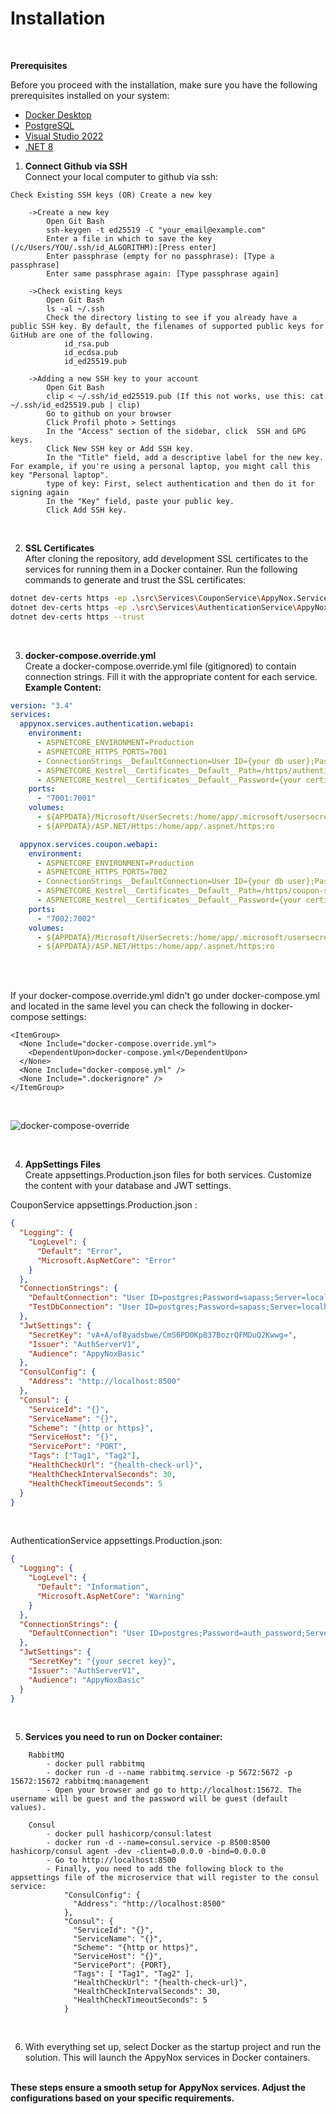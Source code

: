 # Installation

<br>

**Prerequisites**

Before you proceed with the installation, make sure you have the following prerequisites installed on your system:

- [Docker Desktop](https://www.docker.com/)
- [PostgreSQL](https://www.postgresql.org/)
- [Visual Studio 2022](https://visualstudio.microsoft.com/)
- [.NET 8](https://dotnet.microsoft.com/en-us/download/dotnet/thank-you/sdk-8.0.100-windows-x64-installer)

1. **Connect Github via SSH** <br>
   Connect your local computer to github via ssh:

```
Check Existing SSH keys (OR) Create a new key

    ->Create a new key
        Open Git Bash
        ssh-keygen -t ed25519 -C "your_email@example.com"
        Enter a file in which to save the key (/c/Users/YOU/.ssh/id_ALGORITHM):[Press enter]
        Enter passphrase (empty for no passphrase): [Type a passphrase]
        Enter same passphrase again: [Type passphrase again]

    ->Check existing keys
        Open Git Bash
        ls -al ~/.ssh
        Check the directory listing to see if you already have a public SSH key. By default, the filenames of supported public keys for GitHub are one of the following.
            id_rsa.pub
            id_ecdsa.pub
            id_ed25519.pub

    ->Adding a new SSH key to your account
        Open Git Bash
        clip < ~/.ssh/id_ed25519.pub (If this not works, use this: cat ~/.ssh/id_ed25519.pub | clip)
        Go to github on your browser
        Click Profil photo > Settings
        In the "Access" section of the sidebar, click  SSH and GPG keys.
        Click New SSH key or Add SSH key.
        In the "Title" field, add a descriptive label for the new key. For example, if you're using a personal laptop, you might call this key "Personal laptop".
        type of key: First, select authentication and then do it for signing again
        In the "Key" field, paste your public key.
        Click Add SSH key.
```

<br>

2. **SSL Certificates** <br>
   After cloning the repository, add development SSL certificates to the services for running them in a Docker container. Run the following commands to generate and trust the SSL certificates:

```bash
dotnet dev-certs https -ep .\src\Services\CouponService\AppyNox.Services.Coupon.WebAPI\ssl\coupon-service.pfx -p happi2023
dotnet dev-certs https -ep .\src\Services\AuthenticationService\AppyNox.Services.Authentication.WebAPI\ssl\authentication-service.pfx -p happi2023
dotnet dev-certs https --trust
```

<br>

3. **docker-compose.override.yml** <br>
   Create a docker-compose.override.yml file (gitignored) to contain connection strings. Fill it with the appropriate content for each service.
   **Example Content:**

```yml
version: "3.4"
services:
  appynox.services.authentication.webapi:
    environment:
      - ASPNETCORE_ENVIRONMENT=Production
      - ASPNETCORE_HTTPS_PORTS=7001
      - ConnectionStrings__DefaultConnection=User ID={your db user};Password={your db password};Server=authentication.db;Port=5432;Database=AppyNox_Authentication;IntegratedSecurity=true;Pooling=true
      - ASPNETCORE_Kestrel__Certificates__Default__Path=/https/authentication-service.pfx
      - ASPNETCORE_Kestrel__Certificates__Default__Password={your certificate password}
    ports:
      - "7001:7001"
    volumes:
      - ${APPDATA}/Microsoft/UserSecrets:/home/app/.microsoft/usersecrets:ro
      - ${APPDATA}/ASP.NET/Https:/home/app/.aspnet/https:ro

  appynox.services.coupon.webapi:
    environment:
      - ASPNETCORE_ENVIRONMENT=Production
      - ASPNETCORE_HTTPS_PORTS=7002
      - ConnectionStrings__DefaultConnection=User ID={your db user};Password={your db password};Server=coupon.db;Port=5432;Database=AppyNox_Coupon;IntegratedSecurity=true;Pooling=true
      - ASPNETCORE_Kestrel__Certificates__Default__Path=/https/coupon-service.pfx
      - ASPNETCORE_Kestrel__Certificates__Default__Password={your certificate password}
    ports:
      - "7002:7002"
    volumes:
      - ${APPDATA}/Microsoft/UserSecrets:/home/app/.microsoft/usersecrets:ro
      - ${APPDATA}/ASP.NET/Https:/home/app/.aspnet/https:ro
```

<br>
<br>

If your docker-compose.override.yml didn't go under docker-compose.yml and located in the same level you can check the following in docker-compose settings:

```
<ItemGroup>
  <None Include="docker-compose.override.yml">
    <DependentUpon>docker-compose.yml</DependentUpon>
  </None>
  <None Include="docker-compose.yml" />
  <None Include=".dockerignore" />
</ItemGroup>
```

<br>

![docker-compose-override](_media/docker-compose.override.png)

<br>

4. **AppSettings Files** <br>
   Create appsettings.Production.json files for both services. Customize the content with your database and JWT settings.

CouponService appsettings.Production.json :

```json
{
  "Logging": {
    "LogLevel": {
      "Default": "Error",
      "Microsoft.AspNetCore": "Error"
    }
  },
  "ConnectionStrings": {
    "DefaultConnection": "User ID=postgres;Password=sapass;Server=localhost;Port=5432;Database=AppyNox_Coupon;Pooling=true",
    "TestDbConnection": "User ID=postgres;Password=sapass;Server=localhost;Port=5432;Database=AppyNox_Coupon_Test;Pooling=true"
  },
  "JwtSettings": {
    "SecretKey": "vA+A/of8yadsbwe/CmS6PD0Kp837BozrQFMDuQ2Kwwg=",
    "Issuer": "AuthServerV1",
    "Audience": "AppyNoxBasic"
  },
  "ConsulConfig": {
    "Address": "http://localhost:8500"
  },
  "Consul": {
    "ServiceId": "{}",
    "ServiceName": "{}",
    "Scheme": "{http or https}",
    "ServiceHost": "{}",
    "ServicePort": "PORT",
    "Tags": ["Tag1", "Tag2"],
    "HealthCheckUrl": "{health-check-url}",
    "HealthCheckIntervalSeconds": 30,
    "HealthCheckTimeoutSeconds": 5
  }
}
```

<br>

AuthenticationService appsettings.Production.json:

```json
{
  "Logging": {
    "LogLevel": {
      "Default": "Information",
      "Microsoft.AspNetCore": "Warning"
    }
  },
  "ConnectionStrings": {
    "DefaultConnection": "User ID=postgres;Password=auth_password;Server=authentication.db;Port=5432;Database=AppyNox_Authentication;IntegratedSecurity=true;Pooling=true"
  },
  "JwtSettings": {
    "SecretKey": "{your secret key}",
    "Issuer": "AuthServerV1",
    "Audience": "AppyNoxBasic"
  }
}
```

<br>

5. **Services you need to run on Docker container:**

```
    RabbitMQ
        - docker pull rabbitmq
        - docker run -d --name rabbitmq.service -p 5672:5672 -p 15672:15672 rabbitmq:management
        - Open your browser and go to http://localhost:15672. The username will be guest and the password will be guest (default values).

    Consul
        - docker pull hashicorp/consul:latest
        - docker run -d --name=consul.service -p 8500:8500 hashicorp/consul agent -dev -client=0.0.0.0 -bind=0.0.0.0
        - Go to http://localhost:8500
        - Finally, you need to add the following block to the appsettings file of the microservice that will register to the consul service:
            "ConsulConfig": {
              "Address": "http://localhost:8500"
            },
            "Consul": {
              "ServiceId": "{}",
              "ServiceName": "{}",
              "Scheme": "{http or https}",
              "ServiceHost": "{}",
              "ServicePort": {PORT},
              "Tags": [ "Tag1", "Tag2" ],
              "HealthCheckUrl": "{health-check-url}",
              "HealthCheckIntervalSeconds": 30,
              "HealthCheckTimeoutSeconds": 5
            }
```

<br>

6. With everything set up, select Docker as the startup project and run the solution. This will launch the AppyNox services in Docker containers.
   <br>
   <br>

**These steps ensure a smooth setup for AppyNox services. Adjust the configurations based on your specific requirements.**
